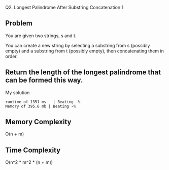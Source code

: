 Q2. Longest Palindrome After Substring Concatenation 1

Problem
------------------------------------------------------------------------------------------------------------------------------------------------------------------------------------------------------------------------------------------------------------------------
You are given two strings, s and t.

You can create a new string by selecting a substring from s (possibly empty) and a substring from t (possibly empty), then concatenating them in order.

Return the length of the longest palindrome that can be formed this way.
------------------------------------------------------------------------------------------------------------------------------------------------------------------------------------------------------------------------------------------------------------------------

My solution 

    runtime of 1351 ms   | Beating -%
    Memory of 395.6 mb | Beating -%


Memory Complexity
------------------------------------------------------------------
O(n + m)

Time Complexity
------------------------------------------------------------------
O(n^2 * m^2 * (n + m))
